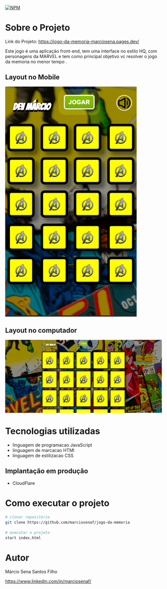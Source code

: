 [![NPM](https://img.shields.io/npm/l/react)](https://github.com/marciosenaf/jogo-da-memoria/blob/main/LICENSE) 

# Sobre o Projeto

Link do Projeto: https://jogo-da-memoria-marciosena.pages.dev/

Este jogo é uma aplicação front-end, tem uma interface no estilo HQ, com personagens da MARVEL e tem como principal objetivo vc resolver o jogo da memoria no menor tempo .

## Layout no Mobile
![Mobile ](https://github.com/marciosenaf/jogo-da-memoria/blob/main/assets/images/mobile.readme.png)

## Layout no computador
![Web](https://github.com/marciosenaf/jogo-da-memoria/blob/main/assets/images/computer.readme.png)

# Tecnologias utilizadas

- linguagem de programacao JavaScript
- linguagem de marcacao HTMl
- linguagem de estilizacao CSS


## Implantação em produção
- CloudFlare

# Como executar o projeto

```bash
# clonar repositório
git clone https://github.com/marciosenaf/jogo-da-memoria

# executar o projeto
start index.html
```

# Autor

Márcio Sena Santos Filho

https://www.linkedin.com/in/marciosenaf/
